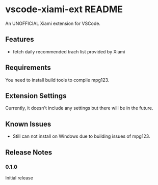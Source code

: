 # vscode-xiami-ext README

An UNOFFICIAL Xiami extension for VSCode.

## Features

* fetch daily recommended trach list provided by Xiami

## Requirements

You need to install build tools to compile mpg123.

## Extension Settings

Currently, it doesn't include any settings but there will be in the future.

## Known Issues

* Still can not install on Windows due to building issues of mpg123.

## Release Notes

### 0.1.0

Initial release
